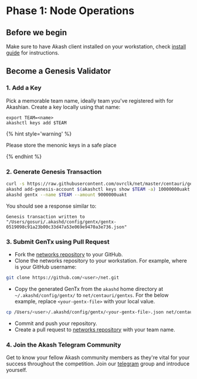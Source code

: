 # Phase 1: Node Operations

## Before we begin

Make sure to have Akash client installed on your workstation, check [install guide](/guides/install.md) for instructions.

## Become a Genesis Validator

### 1. Add a Key

Pick a memorable team name, ideally team you've registered with for Akashian. Create a key locally using that name:

```
export TEAM=<name>
akashctl keys add $TEAM
```

{% hint style='warning' %}

Please store the menonic keys in a safe place

{% endhint %}

### 2. Generate Genesis Transaction

```sh
curl -s https://raw.githubusercontent.com/ovrclk/net/master/centauri/genesis.json > ~/.akashd/config/genesis.json
akashd add-genesis-account $(akashctl keys show $TEAM -a) 10000000uakt # other values will be removed.
akashd gentx --name $TEAM --amount 9000000uakt
```

You should see a response similar to:

```
Genesis transaction written to "/Users/gosuri/.akashd/config/gentx/gentx-0519098c91a23b00c33d47a53e069e9470a3e736.json"
```

### 3. Submit GenTx using Pull Request

  * Fork the [networks repository](https://github.com/ovrclk/net) to your GitHub.
  * Clone the networks repository to your workstation. For example, where <user> is your GitHub username:
  ```sh
  git clone https://github.com/<user>/net.git
  ```
  * Copy the generated GenTx from the `akashd` home directory at `~/.akashd/config/gentx/` to `net/centauri/gentxs`. For the below example, replace `<your-gentx-file>` with your local value.
  ```sh
  cp /Users/<user>/.akashd/config/gentx/<your-gentx-file>.json net/centauri/gentxs/$TEAM.json
  ```
  * Commit and push your repository.
  * Create a pull request to [networks repository](https://github.com/ovrclk/net) with your team name.

### 4. Join the Akash Telegram Community

Get to know your fellow Akash community members as they're vital for your success throughout the competition. Join our [telegram](https://t.me/akashnw) group and introduce yourself. 
